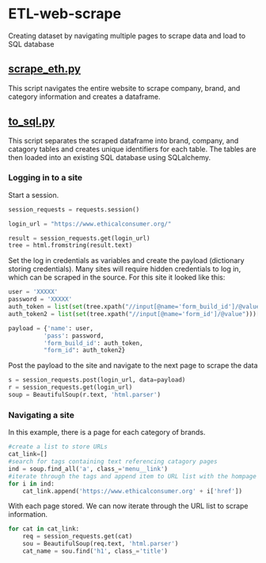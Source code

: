 # ETL-web-scrape
Creating dataset by navigating multiple pages to scrape data and load to SQL database

## [scrape_eth.py](https://github.com/austyngo/ETL-web-scrape/blob/master/scrape_eth.py)
This script navigates the entire website to scrape company, brand, and category information and creates a dataframe.

## [to_sql.py](https://github.com/austyngo/ETL-web-scrape/blob/master/to_sql.py)
This script separates the scraped dataframe into brand, company, and catagory tables and creates unique identifiers for each table. The tables are then loaded into an existing SQL database using SQLalchemy.

### Logging in to a site
Start a session.
```python
session_requests = requests.session()

login_url = "https://www.ethicalconsumer.org/"

result = session_requests.get(login_url)
tree = html.fromstring(result.text)

```
Set the log in credentials as variables and create the payload (dictionary storing credentials). Many sites will require hidden credentials to log in, which can be scraped in the source. For this site it looked like this:
```python
user = 'XXXXX'
password = 'XXXXX'
auth_token = list(set(tree.xpath("//input[@name='form_build_id']/@value")))[0]
auth_token2 = list(set(tree.xpath("//input[@name='form_id']/@value")))[0]

payload = {'name': user, 
          'pass': password,
          'form_build_id': auth_token,
          "form_id": auth_token2}
```
Post the payload to the site and navigate to the next page to scrape the data
```python
s = session_requests.post(login_url, data=payload)
r = session_requests.get(login_url)
soup = BeautifulSoup(r.text, 'html.parser')
```

### Navigating a site
In this example, there is a page for each category of brands.
```python
#create a list to store URLs
cat_link=[]
#search for tags containing text referencing catagory pages
ind = soup.find_all('a', class_='menu__link')
#iterate through the tags and append item to URL list with the hompage URL
for i in ind:
    cat_link.append('https://www.ethicalconsumer.org' + i['href']) 
```
With each page stored. We can now iterate through the URL list to scrape information.
```python
for cat in cat_link:
    req = session_requests.get(cat)
    sou = BeautifulSoup(req.text, 'html.parser')
    cat_name = sou.find('h1', class_='title')
```
